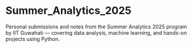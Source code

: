 # Summer_Analytics_2025
 Personal submissions and notes from the Summer Analytics 2025 program by IIT Guwahati — covering data analysis, machine learning, and hands-on projects using Python.
